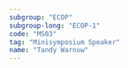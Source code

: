 ```yaml
---
subgroup: "ECOP"
subgroup-long: "ECOP-1"
code: "MS03"
tag: "Minisymposium Speaker"
name: "Tandy Warnow"
---
```

